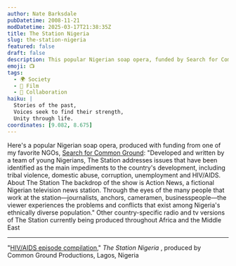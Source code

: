 ```yaml
---
author: Nate Barksdale
pubDatetime: 2008-11-21
modDatetime: 2025-03-17T21:38:35Z
title: The Station Nigeria
slug: the-station-nigeria
featured: false
draft: false
description: This popular Nigerian soap opera, funded by Search for Common Ground, tackles significant societal issues facing Nigeria today. The captivating narrative unfolds in a fictional television news station, offering insights into the challenges of a diverse population.
emoji: 📺
tags:
  - 🌍 Society
  - 🎥 Film
  - 🤝 Collaboration
haiku: |
  Stories of the past,  
  Voices seek to find their strength,  
  Unity through life.
coordinates: [9.082, 8.675]
---
```


Here's a popular Nigerian soap opera, produced with funding from one of my favorite NGOs, [Search for Common Ground](http://www.sfcg.org/): "Developed and written by a team of young Nigerians, The Station addresses issues that have been identified as the main impediments to the country's development, including tribal violence, domestic abuse, corruption, unemployment and HIV/AIDS. About The Station The backdrop of the show is Action News, a fictional Nigerian television news station. Through the eyes of the many people that work at the station—journalists, anchors, cameramen, businesspeople—the viewer experiences the problems and conflicts that exist among Nigeria's ethnically diverse population." Other country-specific radio and tv versions of The Station currently being produced throughout Africa and the Middle East

---

"[HIV/AIDS episode compilation](http://www.youtube.com/watch?v=ZFNZhGObPwg)," _The Station Nigeria_ , produced by Common Ground Productions, Lagos, Nigeria
